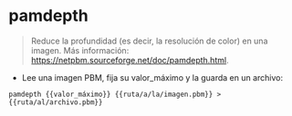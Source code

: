 # pamdepth

> Reduce la profundidad (es decir, la resolución de color) en una imagen.
> Más información: <https://netpbm.sourceforge.net/doc/pamdepth.html>.

- Lee una imagen PBM, fija su valor_máximo y la guarda en un archivo:

`pamdepth {{valor_máximo}} {{ruta/a/la/imagen.pbm}} > {{ruta/al/archivo.pbm}}`
